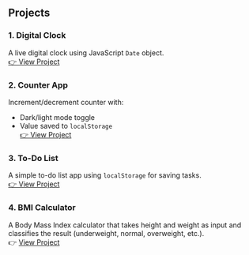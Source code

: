 ﻿## Projects

### 1. Digital Clock

A live digital clock using JavaScript `Date` object.  
[👉 View Project](digital-clock/digital_clock.html)

### 2. Counter App

Increment/decrement counter with:

- Dark/light mode toggle
- Value saved to `localStorage`  
  [👉 View Project](counter_app/index.html)

### 3. To-Do List

A simple to-do list app using `localStorage` for saving tasks.  
[👉 View Project](todo-app/index.html)

### 4. BMI Calculator

A Body Mass Index calculator that takes height and weight as input and classifies the result (underweight, normal, overweight, etc.).  
👉 [View Project](bmi-app/index.html)
